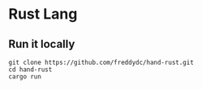 # Rust Lang

## Run it locally

```
git clone https://github.com/freddydc/hand-rust.git
cd hand-rust
cargo run
```
